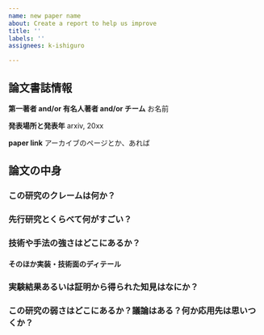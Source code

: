 ```yaml
---
name: new paper name
about: Create a report to help us improve
title: ''
labels: ''
assignees: k-ishiguro

---
```


## 論文書誌情報

**第一著者 and/or 有名人著者 and/or チーム**
お名前

**発表場所と発表年**
arxiv, 20xx

**paper link**
アーカイブのページとか、あれば

##  論文の中身

### この研究のクレームは何か？

### 先行研究とくらべて何がすごい？


### 技術や手法の強さはどこにあるか？

#### そのほか実装・技術面のディテール

### 実験結果あるいは証明から得られた知見はなにか？


### この研究の弱さはどこにあるか？議論はある？何か応用先は思いつくか？
